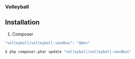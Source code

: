 ### Volleyball
## Installation

1) Composer
```js
"volleyball/volleyball-sandbox": "@dev"
```

```bash
$ php composer.phar update "volleyball/volleyball-sandbox"

